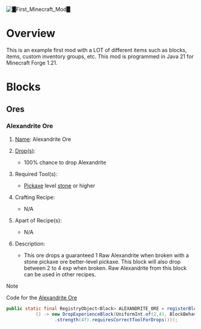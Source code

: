 ![█_First_Minecraft_Mod_█](https://github.com/user-attachments/assets/f4a31a7c-0166-4949-9c34-0da7c62917a2)

# Overview
This is an example first mod with a LOT of different items such as blocks, items, custom inventory groups, etc.
This mod is programmed in Java 21 for Minecraft Forge 1.21.

# Blocks

## Ores

### Alexandrite Ore

1. [Name](/src/main/resources/assets/firstmod/lang/en_us.json): Alexandrite Ore

2. [Drop(s)](/src/main/resources/data/firstmod/loot_table/blocks/alexandrite_ore.json):
   - 100% chance to drop Alexandrite
     
3. Required Tool(s):
   - [Pickaxe](/src/main/resources/data/minecraft/tags/mineable/pickaxe.json) level [stone](/src/main/resources/data/minecraft/tags/needs_stone_tool.json) or higher

4. Crafting Recipe:
   - N/A
  
5. Apart of Recipe(s):
   - N/A

4. Description:
   - This ore drops a guaranteed 1 Raw Alexandrite when broken with a stone pickaxe ore better-level pickaxe. This block will also drop between 2 to 4 exp when broken. Raw Alexandrite from this block can be used in other recipes.

> [!NOTE]
> Code for the [Alexandrite Ore](/src/main/java/net/joshua/firstmod/block/ModBlocks.java)
>``` java
> public static final RegistryObject<Block> ALEXANDRITE_ORE = registerBlock("alexandrite_ore",
>            () -> new DropExperienceBlock(UniformInt.of(2,4), BlockBehaviour.Properties.of()
>                   .strength(4f).requiresCorrectToolForDrops()));
>```
